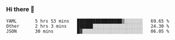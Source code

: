 ### Hi there 👋

<!--
**yeya24/yeya24** is a ✨ _special_ ✨ repository because its `README.md` (this file) appears on your GitHub profile.

Here are some ideas to get you started:

- 🔭 I’m currently working on ...
- 🌱 I’m currently learning ...
- 👯 I’m looking to collaborate on ...
- 🤔 I’m looking for help with ...
- 💬 Ask me about ...
- 📫 How to reach me: ...
- 😄 Pronouns: ...
- ⚡ Fun fact: ...
-->

<!--START_SECTION:waka-->
```text
YAML       5 hrs 53 mins   █████████████████▒░░░░░░░   69.65 % 
Other      2 hrs 3 mins    ██████░░░░░░░░░░░░░░░░░░░   24.30 % 
JSON       30 mins         █▓░░░░░░░░░░░░░░░░░░░░░░░   06.05 % 
```
<!--END_SECTION:waka-->
